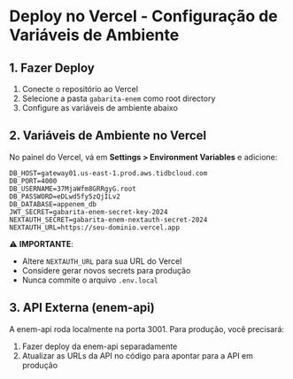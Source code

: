 # Deploy no Vercel - Configuração de Variáveis de Ambiente

## 1. Fazer Deploy
1. Conecte o repositório ao Vercel
2. Selecione a pasta `gabarita-enem` como root directory
3. Configure as variáveis de ambiente abaixo

## 2. Variáveis de Ambiente no Vercel
No painel do Vercel, vá em **Settings > Environment Variables** e adicione:

```
DB_HOST=gateway01.us-east-1.prod.aws.tidbcloud.com
DB_PORT=4000
DB_USERNAME=37MjaWfm8GRRgyG.root
DB_PASSWORD=eDLwd5fy5zQjILv2
DB_DATABASE=appenem_db
JWT_SECRET=gabarita-enem-secret-key-2024
NEXTAUTH_SECRET=gabarita-enem-nextauth-secret-2024
NEXTAUTH_URL=https://seu-dominio.vercel.app
```

⚠️ **IMPORTANTE**: 
- Altere `NEXTAUTH_URL` para sua URL do Vercel
- Considere gerar novos secrets para produção
- Nunca commite o arquivo `.env.local`

## 3. API Externa (enem-api)
A enem-api roda localmente na porta 3001. Para produção, você precisará:
1. Fazer deploy da enem-api separadamente
2. Atualizar as URLs da API no código para apontar para a API em produção